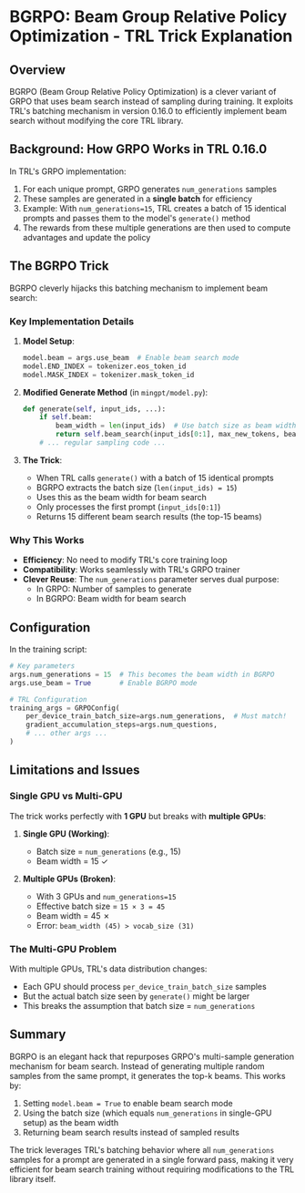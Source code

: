 # BGRPO: Beam Group Relative Policy Optimization - TRL Trick Explanation

## Overview

BGRPO (Beam Group Relative Policy Optimization) is a clever variant of GRPO that uses beam search instead of sampling during training. It exploits TRL's batching mechanism in version 0.16.0 to efficiently implement beam search without modifying the core TRL library.

## Background: How GRPO Works in TRL 0.16.0

In TRL's GRPO implementation:
1. For each unique prompt, GRPO generates `num_generations` samples
2. These samples are generated in a **single batch** for efficiency
3. Example: With `num_generations=15`, TRL creates a batch of 15 identical prompts and passes them to the model's `generate()` method
4. The rewards from these multiple generations are then used to compute advantages and update the policy

## The BGRPO Trick

BGRPO cleverly hijacks this batching mechanism to implement beam search:

### Key Implementation Details

1. **Model Setup**:
   ```python
   model.beam = args.use_beam  # Enable beam search mode
   model.END_INDEX = tokenizer.eos_token_id
   model.MASK_INDEX = tokenizer.mask_token_id
   ```

2. **Modified Generate Method** (in `mingpt/model.py`):
   ```python
   def generate(self, input_ids, ...):
       if self.beam:
           beam_width = len(input_ids)  # Use batch size as beam width!
           return self.beam_search(input_ids[0:1], max_new_tokens, beam_width, ...)
       # ... regular sampling code ...
   ```

3. **The Trick**:
   - When TRL calls `generate()` with a batch of 15 identical prompts
   - BGRPO extracts the batch size (`len(input_ids) = 15`)
   - Uses this as the beam width for beam search
   - Only processes the first prompt (`input_ids[0:1]`)
   - Returns 15 different beam search results (the top-15 beams)

### Why This Works

- **Efficiency**: No need to modify TRL's core training loop
- **Compatibility**: Works seamlessly with TRL's GRPO trainer
- **Clever Reuse**: The `num_generations` parameter serves dual purpose:
  - In GRPO: Number of samples to generate
  - In BGRPO: Beam width for beam search

## Configuration

In the training script:
```python
# Key parameters
args.num_generations = 15  # This becomes the beam width in BGRPO
args.use_beam = True       # Enable BGRPO mode

# TRL Configuration
training_args = GRPOConfig(
    per_device_train_batch_size=args.num_generations,  # Must match!
    gradient_accumulation_steps=args.num_questions,
    # ... other args ...
)
```

## Limitations and Issues

### Single GPU vs Multi-GPU

The trick works perfectly with **1 GPU** but breaks with **multiple GPUs**:

1. **Single GPU (Working)**:
   - Batch size = `num_generations` (e.g., 15)
   - Beam width = 15 ✓

2. **Multiple GPUs (Broken)**:
   - With 3 GPUs and `num_generations=15`
   - Effective batch size = `15 × 3 = 45`
   - Beam width = 45 ✗
   - Error: `beam_width (45) > vocab_size (31)`

### The Multi-GPU Problem

With multiple GPUs, TRL's data distribution changes:
- Each GPU should process `per_device_train_batch_size` samples
- But the actual batch size seen by `generate()` might be larger
- This breaks the assumption that batch size = `num_generations`

## Summary

BGRPO is an elegant hack that repurposes GRPO's multi-sample generation mechanism for beam search. Instead of generating multiple random samples from the same prompt, it generates the top-k beams. This works by:

1. Setting `model.beam = True` to enable beam search mode
2. Using the batch size (which equals `num_generations` in single-GPU setup) as the beam width
3. Returning beam search results instead of sampled results

The trick leverages TRL's batching behavior where all `num_generations` samples for a prompt are generated in a single forward pass, making it very efficient for beam search training without requiring modifications to the TRL library itself.